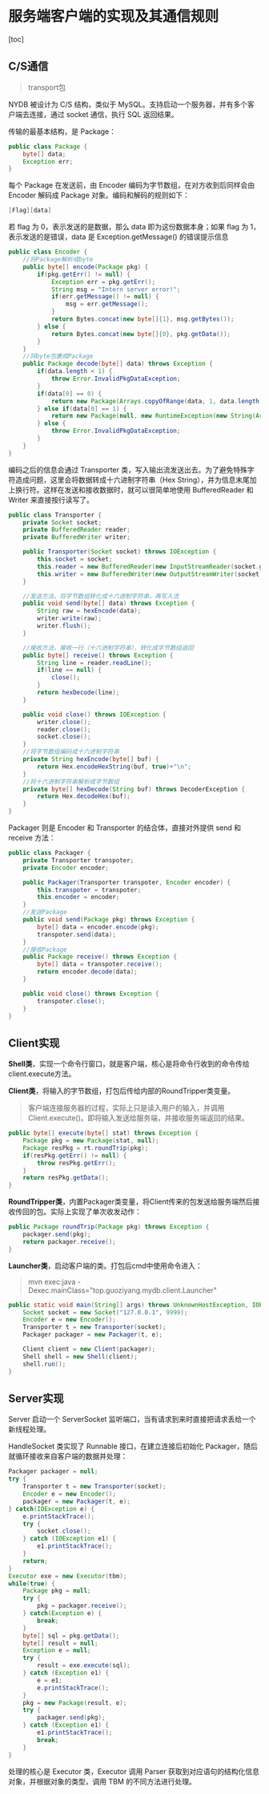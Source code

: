 # 服务端客户端的实现及其通信规则

[toc]

## C/S通信

> transport包

NYDB 被设计为 C/S 结构，类似于 MySQL。支持启动一个服务器，并有多个客户端去连接，通过 socket 通信，执行 SQL 返回结果。

传输的最基本结构，是 Package：

```java
public class Package {
    byte[] data;
    Exception err;
}
```

每个 Package 在发送前，由 Encoder 编码为字节数组，在对方收到后同样会由 Encoder 解码成 Package 对象。编码和解码的规则如下：

```java
[Flag][data]
```

若 flag 为 0，表示发送的是数据，那么 data 即为这份数据本身；如果 flag 为 1，表示发送的是错误，data 是 Exception.getMessage() 的错误提示信息



```java
public class Encoder {
    //将Package解析成byte
    public byte[] encode(Package pkg) {
        if(pkg.getErr() != null) {
            Exception err = pkg.getErr();
            String msg = "Intern server error!";
            if(err.getMessage() != null) {
                msg = err.getMessage();
            }
            return Bytes.concat(new byte[]{1}, msg.getBytes());
        } else {
            return Bytes.concat(new byte[]{0}, pkg.getData());
        }
    }
    //将byte包裹成Package
    public Package decode(byte[] data) throws Exception {
        if(data.length < 1) {
            throw Error.InvalidPkgDataException;
        }
        if(data[0] == 0) {
            return new Package(Arrays.copyOfRange(data, 1, data.length), null);
        } else if(data[0] == 1) {
            return new Package(null, new RuntimeException(new String(Arrays.copyOfRange(data, 1, data.length))));
        } else {
            throw Error.InvalidPkgDataException;
        }
    }
}
```
编码之后的信息会通过 Transporter 类，写入输出流发送出去。为了避免特殊字符造成问题，这里会将数据转成十六进制字符串（Hex String），并为信息末尾加上换行符。这样在发送和接收数据时，就可以很简单地使用 BufferedReader 和 Writer 来直接按行读写了。

```java
public class Transporter {
    private Socket socket;
    private BufferedReader reader;
    private BufferedWriter writer;

    public Transporter(Socket socket) throws IOException {
        this.socket = socket;
        this.reader = new BufferedReader(new InputStreamReader(socket.getInputStream()));
        this.writer = new BufferedWriter(new OutputStreamWriter(socket.getOutputStream()));
    }

    //发送方法，将字节数组转化成十六进制字符串，再写入流
    public void send(byte[] data) throws Exception {
        String raw = hexEncode(data);
        writer.write(raw);
        writer.flush();
    }

    //接收方法，接收一行（十六进制字符串），转化成字节数组返回
    public byte[] receive() throws Exception {
        String line = reader.readLine();
        if(line == null) {
            close();
        }
        return hexDecode(line);
    }

    public void close() throws IOException {
        writer.close();
        reader.close();
        socket.close();
    }
    //将字节数组编码成十六进制字符串
    private String hexEncode(byte[] buf) {
        return Hex.encodeHexString(buf, true)+"\n";
    }
    //将十六进制字符串解析成字节数组
    private byte[] hexDecode(String buf) throws DecoderException {
        return Hex.decodeHex(buf);
    }
}
```


Packager 则是 Encoder 和 Transporter 的结合体，直接对外提供 send 和 receive 方法：

```java
public class Packager {
    private Transporter transpoter;
    private Encoder encoder;

    public Packager(Transporter transpoter, Encoder encoder) {
        this.transpoter = transpoter;
        this.encoder = encoder;
    }
    //发送Package
    public void send(Package pkg) throws Exception {
        byte[] data = encoder.encode(pkg);
        transpoter.send(data);
    }
    //接收Package
    public Package receive() throws Exception {
        byte[] data = transpoter.receive();
        return encoder.decode(data);
    }

    public void close() throws Exception {
        transpoter.close();
    }
}
```



## Client实现

**Shell类**，实现一个命令行窗口，就是客户端，核心是将命令行收到的命令传给client.execute方法。

**Client类**，将输入的字节数组，打包后传给内部的RoundTripper类变量。

> 客户端连接服务器的过程，实际上只是读入用户的输入，并调用 Client.execute()。即将输入发送给服务端，并接收服务端返回的结果。

```java
public byte[] execute(byte[] stat) throws Exception {
    Package pkg = new Package(stat, null);
    Package resPkg = rt.roundTrip(pkg);
    if(resPkg.getErr() != null) {
        throw resPkg.getErr();
    }
    return resPkg.getData();
}
```

**RoundTripper类**，内置Packager类变量，将Client传来的包发送给服务端然后接收传回的包。实际上实现了单次收发动作：

```java
public Package roundTrip(Package pkg) throws Exception {
    packager.send(pkg);
    return packager.receive();
}
```

**Launcher类**，启动客户端的类。打包后cmd中使用命令进入：

> mvn exec:java -Dexec.mainClass="top.guoziyang.mydb.client.Launcher"

```java
public static void main(String[] args) throws UnknownHostException, IOException {
    Socket socket = new Socket("127.0.0.1", 9999);
    Encoder e = new Encoder();
    Transporter t = new Transporter(socket);
    Packager packager = new Packager(t, e);

    Client client = new Client(packager);
    Shell shell = new Shell(client);
    shell.run();
}
```

## Server实现

Server 启动一个 ServerSocket 监听端口，当有请求到来时直接把请求丢给一个新线程处理。

HandleSocket 类实现了 Runnable 接口，在建立连接后初始化 Packager，随后就循环接收来自客户端的数据并处理：

```java
Packager packager = null;
try {
    Transporter t = new Transporter(socket);
    Encoder e = new Encoder();
    packager = new Packager(t, e);
} catch(IOException e) {
    e.printStackTrace();
    try {
        socket.close();
    } catch (IOException e1) {
        e1.printStackTrace();
    }
    return;
}
Executor exe = new Executor(tbm);
while(true) {
    Package pkg = null;
    try {
        pkg = packager.receive();
    } catch(Exception e) {
        break;
    }
    byte[] sql = pkg.getData();
    byte[] result = null;
    Exception e = null;
    try {
        result = exe.execute(sql);
    } catch (Exception e1) {
        e = e1;
        e.printStackTrace();
    }
    pkg = new Package(result, e);
    try {
        packager.send(pkg);
    } catch (Exception e1) {
        e1.printStackTrace();
        break;
    }
}
```

处理的核心是 Executor 类，Executor 调用 Parser 获取到对应语句的结构化信息对象，并根据对象的类型，调用 TBM 的不同方法进行处理。

 
